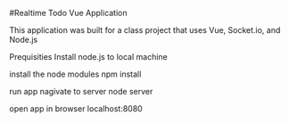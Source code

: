 #Realtime Todo Vue Application

This application was built for a class project that uses Vue, Socket.io, and Node.js

Prequisities
Install node.js to local machine

install the node modules
npm install

run app
nagivate to server
node server

open app in browser
localhost:8080
